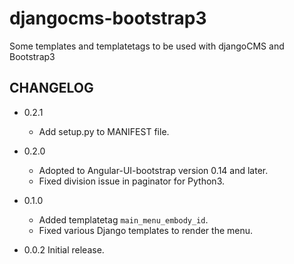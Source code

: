 # djangocms-bootstrap3

Some templates and templatetags to be used with djangoCMS and Bootstrap3

## CHANGELOG
- 0.2.1
  * Add setup.py to MANIFEST file.

- 0.2.0
  * Adopted to Angular-UI-bootstrap version 0.14 and later.
  * Fixed division issue in paginator for Python3.

- 0.1.0
  * Added templatetag ``main_menu_embody_id``.
  * Fixed various Django templates to render the menu.

- 0.0.2 Initial release.
